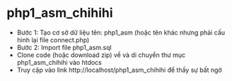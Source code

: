 # php1_asm_chihihi

- Bước 1: Tạo cơ sở dữ liệu tên: php1_asm (hoặc tên khác nhưng phải cấu hình lại file connect.php)
- Bước 2: Import file php1_asm.sql
- Clone code (hoặc download zip) về và di chuyển thư mục php1_asm_chihihi vào htdocs
- Truy cập vào link http://localhost/php1_asm_chihihi để thấy sự bất ngờ

